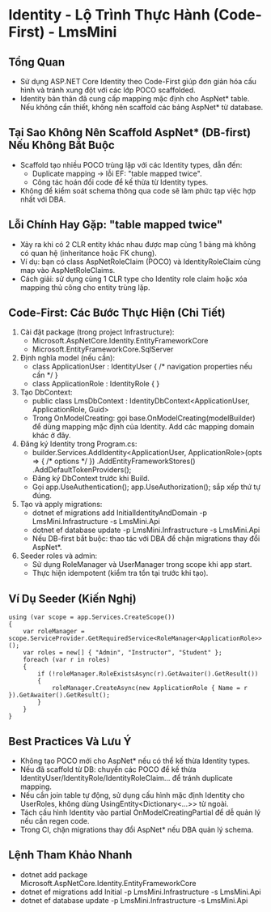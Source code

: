 ﻿# Identity - Lộ Trình Thực Hành (Code-First) - LmsMini

## Tổng Quan
- Sử dụng ASP.NET Core Identity theo Code-First giúp đơn giản hóa cấu hình và tránh xung đột với các lớp POCO scaffolded.
- Identity bản thân đã cung cấp mapping mặc định cho AspNet* table. Nếu không cần thiết, không nên scaffold các bảng AspNet* từ database.

## Tại Sao Không Nên Scaffold AspNet* (DB-first) Nếu Không Bắt Buộc
- Scaffold tạo nhiều POCO trùng lặp với các Identity types, dẫn đến:
  - Duplicate mapping -> lỗi EF: "table mapped twice".
  - Công tác hoán đổi code để kế thừa từ Identity types.
- Không để kiểm soát schema thông qua code sẽ làm phức tạp việc hợp nhất với DBA.

## Lỗi Chính Hay Gặp: "table mapped twice"
- Xảy ra khi có 2 CLR entity khác nhau được map cùng 1 bảng mà không có quan hệ (inheritance hoặc FK chung).
- Ví dụ: bạn có class AspNetRoleClaim (POCO) và IdentityRoleClaim<Guid> cùng map vào AspNetRoleClaims.
- Cách giải: sử dụng cùng 1 CLR type cho Identity role claim hoặc xóa mapping thủ công cho entity trùng lặp.

## Code-First: Các Bước Thực Hiện (Chi Tiết)
1. Cài đặt package (trong project Infrastructure):
   - Microsoft.AspNetCore.Identity.EntityFrameworkCore
   - Microsoft.EntityFrameworkCore.SqlServer
2. Định nghĩa model (nếu cần):
   - class ApplicationUser : IdentityUser<Guid> { /* navigation properties nếu cần */ }
   - class ApplicationRole : IdentityRole<Guid> { }
3. Tạo DbContext:
   - public class LmsDbContext : IdentityDbContext<ApplicationUser, ApplicationRole, Guid>
   - Trong OnModelCreating: gọi base.OnModelCreating(modelBuilder) để dùng mapping mặc định của Identity. Add các mapping domain khác ở đây.
4. Đăng ký Identity trong Program.cs:
   - builder.Services.AddIdentity<ApplicationUser, ApplicationRole>(opts => { /* options */ })
       .AddEntityFrameworkStores<LmsDbContext>()
       .AddDefaultTokenProviders();
   - Đăng ký DbContext trước khi Build.
   - Gọi app.UseAuthentication(); app.UseAuthorization(); sắp xếp thứ tự đúng.
5. Tạo và apply migrations:
   - dotnet ef migrations add InitialIdentityAndDomain -p LmsMini.Infrastructure -s LmsMini.Api
   - dotnet ef database update -p LmsMini.Infrastructure -s LmsMini.Api
   - Nếu DB-first bắt buộc: thao tác với DBA để chặn migrations thay đổi AspNet*.
6. Seeder roles và admin:
   - Sử dụng RoleManager<ApplicationRole> và UserManager<ApplicationUser> trong scope khi app start.
   - Thực hiện idempotent (kiểm tra tồn tại trước khi tạo).

## Ví Dụ Seeder (Kiến Nghị)
```
using (var scope = app.Services.CreateScope())
{
    var roleManager = scope.ServiceProvider.GetRequiredService<RoleManager<ApplicationRole>>();
    var roles = new[] { "Admin", "Instructor", "Student" };
    foreach (var r in roles)
    {
        if (!roleManager.RoleExistsAsync(r).GetAwaiter().GetResult())
        {
            roleManager.CreateAsync(new ApplicationRole { Name = r }).GetAwaiter().GetResult();
        }
    }
}
```

## Best Practices Và Lưu Ý
- Không tạo POCO mới cho AspNet* nếu có thể kế thừa Identity types.
- Nếu đã scaffold từ DB: chuyển các POCO để kế thừa IdentityUser/IdentityRole/IdentityRoleClaim... để tránh duplicate mapping.
- Nếu cần join table tự động, sử dụng cấu hình mặc định Identity cho UserRoles, không dùng UsingEntity<Dictionary<...>> từ ngoài.
- Tách cấu hình Identity vào partial OnModelCreatingPartial để dễ quản lý nếu cần regen code.
- Trong CI, chặn migrations thay đổi AspNet* nếu DBA quản lý schema.

## Lệnh Tham Khảo Nhanh
- dotnet add package Microsoft.AspNetCore.Identity.EntityFrameworkCore
- dotnet ef migrations add Initial -p LmsMini.Infrastructure -s LmsMini.Api
- dotnet ef database update -p LmsMini.Infrastructure -s LmsMini.Api
